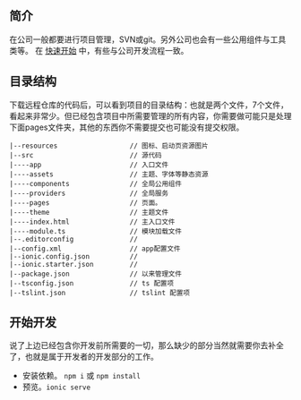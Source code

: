 ## 简介
在公司一般都要进行项目管理，SVN或git。另外公司也会有一些公用组件与工具类等。
在 [快速开始](ionic/quickStart.md) 中，有些与公司开发流程一致。

## 目录结构
下载远程仓库的代码后，可以看到项目的目录结构：也就是两个文件，7个文件，看起来非常少。但已经包含项目中所需要管理的所有内容，你需要做可能只是处理下面pages文件夹，其他的东西你不需要提交也可能没有提交权限。

```
|--resources                  // 图标、启动页资源图片
|--src                        // 源代码
|----app                      // 入口文件
|----assets                   // 主题、字体等静态资源
|----components               // 全局公用组件
|----providers                // 全局服务
|----pages                    // 页面。
|----theme                    // 主题文件
|----index.html               // 主入口文件
|----module.ts                // 模块加载文件
|--.editorconfig              // 
|--config.xml                 // app配置文件
|--ionic.config.json          // 
|--ionic.starter.json         // 
|--package.json               // 以来管理文件
|--tsconfig.json              // ts 配置项
|--tslint.json                // tslint 配置项
```

## 开始开发
说了上边已经包含你开发前所需要的一切，那么缺少的部分当然就需要你去补全了，也就是属于开发者的开发部分的工作。
* 安装依赖。 `npm i` 或 `npm install`
* 预览。`ionic serve`



